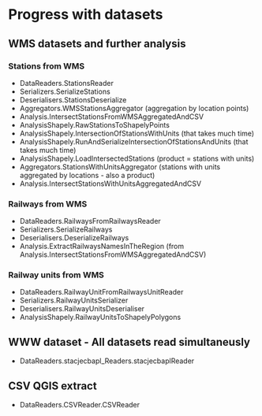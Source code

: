 # Progress with datasets
## WMS datasets and further analysis
### Stations from WMS
+ DataReaders.StationsReader
+ Serializers.SerializeStations
+ Deserialisers.StationsDeserialize
+ Aggregators.WMSStationsAggregator (aggregation by location points)
+ Analysis.IntersectStationsFromWMSAggregatedAndCSV
+ AnalysisShapely.RawStationsToShapelyPoints
+ AnalysisShapely.IntersectionOfStationsWithUnits (that takes much time)
+ AnalysisShapely.RunAndSerializeIntersectionOfStationsAndUnits (that takes much time)
+ AnalysisShapely.LoadIntersectedStations (product = stations with units)
+ Aggregators.StationsWithUnitsAggregator (stations with units aggregated by locations - also a product)
+ Analysis.IntersectStationsWithUnitsAggregatedAndCSV
### Railways from WMS
+ DataReaders.RailwaysFromRailwaysReader
+ Serializers.SerializeRailways
+ Deserialisers.DeserializeRailways
+ Analysis.ExtractRailwaysNamesInTheRegion (from Analysis.IntersectStationsFromWMSAggregatedAndCSV)
### Railway units from WMS
+ DataReaders.RailwayUnitFromRailwaysUnitReader
+ Serializers.RailwayUnitsSerializer
+ Deserialisers.RailwayUnitsDeserialiser
+ AnalysisShapely.RailwayUnitsToShapelyPolygons
## WWW dataset - All datasets read simultaneusly
+ DataReaders.stacjecbapl_Readers.stacjecbaplReader
## CSV QGIS extract
+ DataReaders.CSVReader.CSVReader